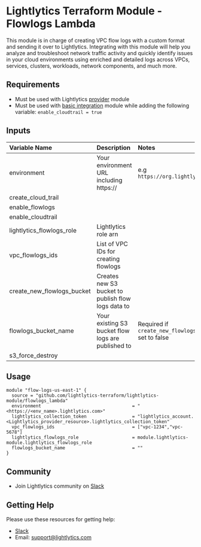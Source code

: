 Lightlytics Terraform Module - Flowlogs Lambda
===========
This module is in charge of creating VPC flow logs with a custom format and sending it over to Lightlytics. 
Integrating with this module will help you analyze and troubleshoot network traffic activity and quickly identify issues in your cloud environments using enriched and detailed logs across VPCs, services, clusters, workloads, network components, and much more.


Requirements
------------
- Must be used with Lightlytics [provider](https://github.com/lightlytics-terraform/lightlytics-provider.git) module
- Must be used with [basic integration](https://github.com/lightlytics-terraform/lightlytics-module/tree/main/basic_integration) module while adding the following variable: `enable_cloudtrail = true`


Inputs
------
| Variable Name                     | Description                                         | Notes                                                                        | Type           | Required? | Default |
| :-------------------------------- | :-------------------------------------------------  | :----------------------------------------------------------------------------|:---------------|:--------- |:--------|
| environment                       | Your environment URL including https://             | e.g `https://org.lightlytics.com`                                            | `string`       | Yes       | n/a     |
| create_cloud_trail                |                                                     |                                                                              | `bool`         | No        | `false` |
| enable_flowlogs                   |                                                     |                                                                              | `bool`         | No        | `true`  |
| enable_cloudtrail                 |                                                     |                                                                              | `bool`         | No        | `true`  |
| lightlytics_flowlogs_role         | Lightlytics role arn                                |																				 | `string`       | Yes       | n/a     |
| vpc_flowlogs_ids					| List of VPC IDs for creating flowlogs               |   																			 | `list(string)` | No        | n/a     |
| create_new_flowlogs_bucket		| Creates new S3 bucket to publish flow logs data to  |                                                                      	     | `bool`         | No        | `false` |
| flowlogs_bucket_name              | Your existing S3 bucket flow logs are published to | Required if `create_new_flowlogs_bucket` set to false                        | `string`       | No        | n/a     |    
| s3_force_destroy                  |                                                     |                                                                              | `bool`         | No        | `true`  |


Usage
-----

```hcl
module "flow-logs-us-east-1" {
  source = "github.com/lightlytics-terraform/lightlytics-module/flowlogs_lambda"
  environment                                  = "<https://<env_name>.lightlytics.com>"
  lightlytics_collection_token                 = "lightlytics_account.<Lightlytics_provider_resource>.lightlytics_collection_token"
  vpc_flowlogs_ids                             = ["vpc-1234","vpc-5678"]
  lightlytics_flowlogs_role                    = module.lightlytics-module.lightlytics_flowlogs_role
  flowlogs_bucket_name                         = ""
}
```


Community
---------
- Join Lightlytics community on [Slack](https://join.slack.com/t/lightlyticscommunity/shared_invite/zt-1f7dk2yo7-xBTOU_o4tOnAjoFxfHVF8Q)


Getting Help
------------
Please use these resources for getting help:
- [Slack](https://join.slack.com/t/lightlyticscommunity/shared_invite/zt-1f7dk2yo7-xBTOU_o4tOnAjoFxfHVF8Q)
- Email: support@lightlytics.com
